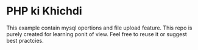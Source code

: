 # PHP ki Khichdi

This example contain mysql opertions and file upload feature. 
This repo is purely created for learning ponit of view.
Feel free to reuse it or suggest best practcies.
